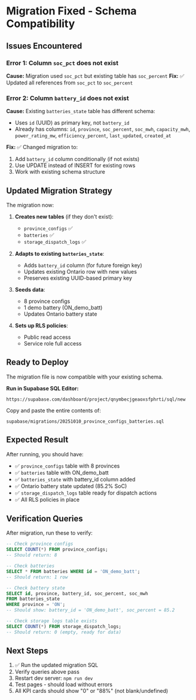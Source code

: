 # Migration Fixed - Schema Compatibility

## Issues Encountered

### Error 1: Column `soc_pct` does not exist
**Cause:** Migration used `soc_pct` but existing table has `soc_percent`
**Fix:** ✅ Updated all references from `soc_pct` to `soc_percent`

### Error 2: Column `battery_id` does not exist
**Cause:** Existing `batteries_state` table has different schema:
- Uses `id` (UUID) as primary key, not `battery_id`
- Already has columns: `id`, `province`, `soc_percent`, `soc_mwh`, `capacity_mwh`, `power_rating_mw`, `efficiency_percent`, `last_updated`, `created_at`

**Fix:** ✅ Changed migration to:
1. Add `battery_id` column conditionally (if not exists)
2. Use UPDATE instead of INSERT for existing rows
3. Work with existing schema structure

## Updated Migration Strategy

The migration now:
1. **Creates new tables** (if they don't exist):
   - `province_configs` ✅
   - `batteries` ✅
   - `storage_dispatch_logs` ✅

2. **Adapts to existing `batteries_state`**:
   - Adds `battery_id` column (for future foreign key)
   - Updates existing Ontario row with new values
   - Preserves existing UUID-based primary key

3. **Seeds data**:
   - 8 province configs
   - 1 demo battery (ON_demo_batt)
   - Updates Ontario battery state

4. **Sets up RLS policies**:
   - Public read access
   - Service role full access

## Ready to Deploy

The migration file is now compatible with your existing schema.

**Run in Supabase SQL Editor:**
```
https://supabase.com/dashboard/project/qnymbecjgeaoxsfphrti/sql/new
```

Copy and paste the entire contents of:
```
supabase/migrations/20251010_province_configs_batteries.sql
```

## Expected Result

After running, you should have:
- ✅ `province_configs` table with 8 provinces
- ✅ `batteries` table with ON_demo_batt
- ✅ `batteries_state` with battery_id column added
- ✅ Ontario battery state updated (85.2% SoC)
- ✅ `storage_dispatch_logs` table ready for dispatch actions
- ✅ All RLS policies in place

## Verification Queries

After migration, run these to verify:

```sql
-- Check province configs
SELECT COUNT(*) FROM province_configs;
-- Should return: 8

-- Check batteries
SELECT * FROM batteries WHERE id = 'ON_demo_batt';
-- Should return: 1 row

-- Check battery state
SELECT id, province, battery_id, soc_percent, soc_mwh 
FROM batteries_state 
WHERE province = 'ON';
-- Should show: battery_id = 'ON_demo_batt', soc_percent = 85.2

-- Check storage logs table exists
SELECT COUNT(*) FROM storage_dispatch_logs;
-- Should return: 0 (empty, ready for data)
```

## Next Steps

1. ✅ Run the updated migration SQL
2. Verify queries above pass
3. Restart dev server: `npm run dev`
4. Test pages - should load without errors
5. All KPI cards should show "0" or "88%" (not blank/undefined)
